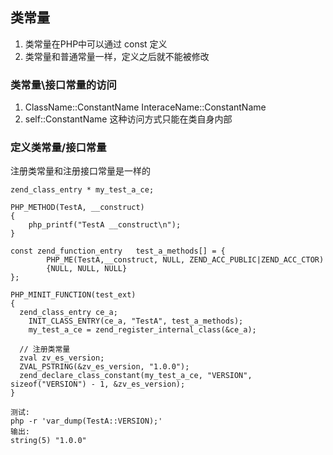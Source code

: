 ## 类常量
1. 类常量在PHP中可以通过 const 定义
2. 类常量和普通常量一样，定义之后就不能被修改

### 类常量\接口常量的访问
1. ClassName::ConstantName InteraceName::ConstantName
2. self::ConstantName 这种访问方式只能在类自身内部

### 定义类常量/接口常量
注册类常量和注册接口常量是一样的
```
zend_class_entry * my_test_a_ce;

PHP_METHOD(TestA, __construct)
{
	php_printf("TestA __construct\n");
}

const zend_function_entry 	test_a_methods[] = {
		PHP_ME(TestA,__construct, NULL, ZEND_ACC_PUBLIC|ZEND_ACC_CTOR)
		{NULL, NULL, NULL}
};

PHP_MINIT_FUNCTION(test_ext)
{
  zend_class_entry ce_a;
	INIT_CLASS_ENTRY(ce_a, "TestA", test_a_methods);
	my_test_a_ce = zend_register_internal_class(&ce_a);
  
  // 注册类常量
  zval zv_es_version;
  ZVAL_PSTRING(&zv_es_version, "1.0.0");
  zend_declare_class_constant(my_test_a_ce, "VERSION", sizeof("VERSION") - 1, &zv_es_version);
}

测试:
php -r 'var_dump(TestA::VERSION);'
输出:
string(5) "1.0.0"
```

